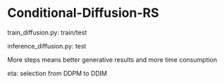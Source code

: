 # Conditional-Diffusion-RS

train_diffusion.py: train/test

inference_diffusion.py: test

More steps means better generative results and more time consumption

eta: selection from DDPM to DDIM



